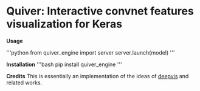 # Quiver: Interactive convnet features visualization for Keras

**Usage**

'''python
from quiver_engine import server
server.launch(model)
'''

**Installation**
'''bash
pip install quiver_engine
'''

**Credits**
This is essentially an implementation of the ideas of [deepvis](https://github.com/yosinski/deep-visualization-toolbox) and related works.
